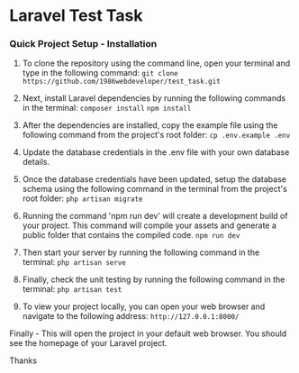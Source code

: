 # Laravel Test Task


### Quick Project Setup - Installation

1. To clone the repository using the command line, open your terminal and type in the following command:
```git clone https://github.com/1986webdeveloper/test_task.git```

2. Next, install Laravel dependencies by running the following commands in the terminal:
```composer install```
```npm install```

3. After the dependencies are installed, copy the example file using the following command from the project's root folder:
```cp .env.example .env```

4. Update the database credentials in the .env file with your own database details.

5. Once the database credentials have been updated, setup the database schema using the following command in the terminal from the project's root folder:
```php artisan migrate```

6. Running the command 'npm run dev' will create a development build of your project. This command will compile your assets and generate a public folder that contains the compiled code.
```npm run dev```

7. Then start your server by running the following command in the terminal:
```php artisan serve```

8. Finally, check the unit testing by running the following command in the terminal:
```php artisan test```

9. To view your project locally, you can open your web browser and navigate to the following address:
```http://127.0.0.1:8000/```


Finally - This will open the project in your default web browser. You should see the homepage of your Laravel project.


Thanks

